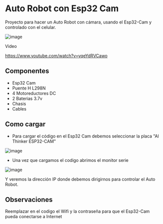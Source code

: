 # Auto Robot con Esp32 Cam

Proyecto para hacer un Auto Robot con cámara, usando el Esp32-Cam y controlado con el celular.

![image](https://user-images.githubusercontent.com/85527788/204059834-a06bc2eb-79a1-4142-b5d3-b543b0c3a466.png)

Video 

https://www.youtube.com/watch?v=yqeYdRVCawo

## Componentes

- Esp32 Cam
- Puente H L298N 
- 4 Motoreductores DC
- 2 Baterias 3.7v
- Chasis
- Cables

## Como cargar

- Para cargar el código en el Esp32 Cam debemos seleccionar la placa "Al Thinker ESP32-CAM"

![image](https://user-images.githubusercontent.com/85527788/201769114-95bbd559-9398-43c4-b666-0040048504e9.png)

- Una vez que cargamos el codigo abrimos el monitor serie

![image](https://user-images.githubusercontent.com/85527788/201770023-2a1afbc4-b9f1-4b09-a224-7e2a6c8b8905.png)
 
 Y veremos la dirección IP donde debemos dirigirnos para controlar el Auto Robot.

## Observaciones

Reemplazar en el codigo el Wifi y la contraseña para que el Esp32-Cam pueda conectarse a Internet
